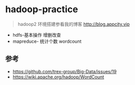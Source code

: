 # hadoop-practice

> hadoop2 环境搭建参看我的博客 http://blog.appcity.vip

- hdfs-基本操作 增删改查
- mapreduce- 统计个数 wordcount


## 参考
- https://github.com/trex-group/Big-Data/issues/19
- https://wiki.apache.org/hadoop/WordCount
